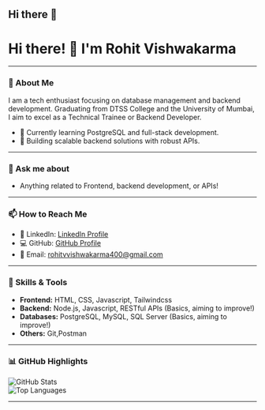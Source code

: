 ## Hi there 👋

<!--
**Rohitvish04/Rohitvish04** is a ✨ _special_ ✨ repository because its `README.md` (this file) appears on your GitHub profile.

Here are some ideas to get you started:

- 🔭 I’m currently working on ...
- 🌱 I’m currently learning ...
- 👯 I’m looking to collaborate on ...
- 🤔 I’m looking for help with ...
- 💬 Ask me about ...
- 📫 How to reach me: ...
- 😄 Pronouns: ...
- ⚡ Fun fact: ...
-->

# Hi there! 👋 I'm Rohit Vishwakarma

---

### 🌟 About Me

I am a tech enthusiast focusing on database management and backend development. Graduating from DTSS College and the University of Mumbai, I aim to excel as a Technical Trainee or Backend Developer.

- 🌱 Currently learning PostgreSQL and full-stack development.
- 🔭 Building scalable backend solutions with robust APIs.

---
### 💬 Ask me about
- Anything related to Frontend, backend development, or APIs!
  
---

### 📫 How to Reach Me
- 💼 LinkedIn: [LinkedIn Profile](https://www.linkedin.com/in/rohitvvishwakarma)  
- 💻 GitHub: [GitHub Profile](https://github.com/Rohitvish04)  
- 📧 Email: rohitvvishwakarma400@gmail.com

---

### 🔧 Skills & Tools

- **Frontend:** HTML, CSS, Javascript, Tailwindcss
- **Backend:** Node.js, Javascript, RESTful APIs (Basics, aiming to improve!)
- **Databases:** PostgreSQL, MySQL, SQL Server (Basics, aiming to improve!)
- **Others:** Git,Postman

---

### 📊 GitHub Highlights

![GitHub Stats](https://github-readme-stats.vercel.app/api?username=Rohitvish04&show_icons=true&theme=radical)  
![Top Languages](https://github-readme-stats.vercel.app/api/top-langs/?username=Rohitvish04&layout=compact&theme=radical)

---


